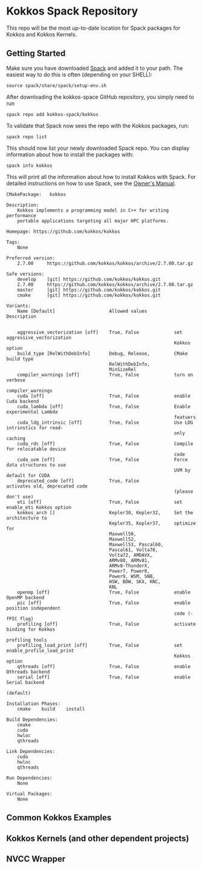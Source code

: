 # Kokkos Spack Repository

This repo will be the most up-to-date location for Spack packages for Kokkos and Kokkos Kernels.

## Getting Started

Make sure you have downloaded [Spack](https://github.com/spack/spack) and added it to your path.
The easiest way to do this is often (depending on your SHELL):
````
source spack/share/spack/setup-env.sh 
````

After downloading the kokkos-space GitHub repository, you simply need to run
````
spack repo add kokkos-spack/kokkos
````

To validate that Spack now sees the repo with the Kokkos packages, run:
````
spack repo list
````
This should now list your newly downloaded Spack repo.
You can display information about how to install the packages with:
````
spack info kokkos
````
This will print all the information about how to install Kokkos with Spack.
For detailed instructions on how to use Spack, see the [Owner's Manual](https://spack.readthedocs.io).
````
CMakePackage:   kokkos

Description:
    Kokkos implements a programming model in C++ for writing performance
    portable applications targeting all major HPC platforms.

Homepage: https://github.com/kokkos/kokkos

Tags: 
    None

Preferred version:  
    2.7.00     https://github.com/kokkos/kokkos/archive/2.7.00.tar.gz

Safe versions:  
    develop    [git] https://github.com/kokkos/kokkos.git
    2.7.00     https://github.com/kokkos/kokkos/archive/2.7.00.tar.gz
    master     [git] https://github.com/kokkos/kokkos.git
    cmake      [git] https://github.com/kokkos/kokkos.git

Variants:
    Name [Default]                    Allowed values          Description


    aggressive_vectorization [off]    True, False             set aggressive_vectorization
                                                              Kokkos option
    build_type [RelWithDebInfo]       Debug, Release,         CMake build type
                                      RelWithDebInfo,         
                                      MinSizeRel              
    compiler_warnings [off]           True, False             turn on verbose
                                                              compiler_warnings
    cuda [off]                        True, False             enable Cuda backend
    cuda_lambda [off]                 True, False             Enable experimental Lambda
                                                              featuers
    cuda_ldg_intrinsic [off]          True, False             Use LDG intrinstics for read-
                                                              only caching
    cuda_rdc [off]                    True, False             Compile for relocatable device
                                                              code
    cuda_uvm [off]                    True, False             Force data structures to use
                                                              UVM by default for CUDA
    deprecated_code [off]             True, False             activates old, deprecated code
                                                              (please don't use)
    eti [off]                         True, False             set enable_eti Kokkos option
    kokkos_arch []                    Kepler30, Kepler32,     Set the architecture to
                                      Kepler35, Kepler37,     optimize for
                                      Maxwell50,              
                                      Maxwell52,              
                                      Maxwell53, Pascal60,    
                                      Pascal61, Volta70,      
                                      Volta72, AMDAVX,        
                                      ARMv80, ARMv81,         
                                      ARMv8-ThunderX,         
                                      Power7, Power8,         
                                      Power9, WSM, SNB,       
                                      HSW, BDW, SKX, KNC,     
                                      KNL                     
    openmp [off]                      True, False             enable OpenMP backend
    pic [off]                         True, False             enable position independent
                                                              code (-fPIC flag)
    profiling [off]                   True, False             activate binding for Kokkos
                                                              profiling tools
    profiling_load_print [off]        True, False             set enable_profile_load_print
                                                              Kokkos option
    qthreads [off]                    True, False             enable Qthreads backend
    serial [off]                      True, False             enable Serial backend
                                                              (default)

Installation Phases:
    cmake    build    install

Build Dependencies:
    cmake
    cuda
    hwloc
    qthreads

Link Dependencies:
    cuda
    hwloc
    qthreads

Run Dependencies:
    None

Virtual Packages: 
    None
````

## Common Kokkos Examples

## Kokkos Kernels (and other dependent projects)

## NVCC Wrapper

